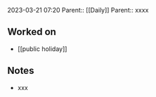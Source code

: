 2023-03-21 07:20
Parent:: [[Daily]] 
Parent:: xxxx





## Worked on

- [[public holiday]]

## Notes

- xxx





